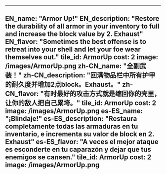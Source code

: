 ---

EN_name: "Armor Up!"
EN_description: "Restore the durability of all armor in your inventory to full and increase the block value by 2.  Exhaust"
EN_flavor: "Sometimes the best offense is to retreat into your shell and let your foe wear themselves out."
tile_id: ArmorUp
cost: 2
image: /images/ArmorUp.png
zh-CN_name: "全副武装！"
zh-CN_description: "回满物品栏中所有护甲的耐久度并增加2点block。Exhaust。"
zh-CN_flavor: "有时最好的攻击方式就是缩回你的壳里，让你的敌人把自己累垮。"
tile_id: ArmorUp
cost: 2
image: /images/ArmorUp.png
es-ES_name: "¡Blindaje!"
es-ES_description: "Restaura completamente todas las armaduras en tu inventario, e incrementa su valor de block en 2. Exhaust"
es-ES_flavor: "A veces el mejor ataque es esconderte en tu caparazón y dejar que tus enemigos se cansen."
tile_id: ArmorUp
cost: 2
image: /images/ArmorUp.png
---